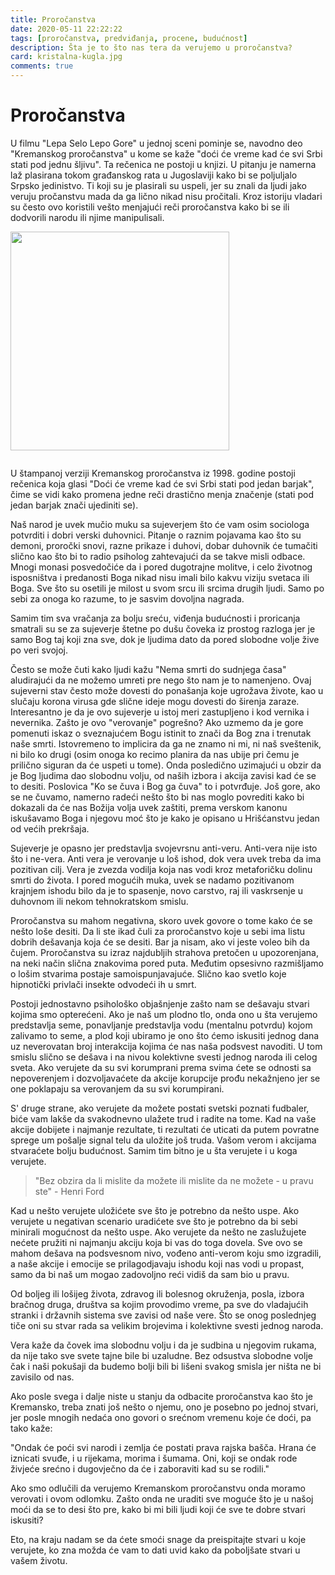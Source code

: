 ```yaml
---
title: Proročanstva
date: 2020-05-11 22:22:22
tags: [proročanstva, predviđanja, procene, budućnost]
description: Šta je to što nas tera da verujemo u proročanstva?
card: kristalna-kugla.jpg
comments: true
---
```

# Proročanstva

U filmu "Lepa Selo Lepo Gore" u jednoj sceni pominje se, navodno deo "Kremanskog proročanstva" u kome se kaže "doći će vreme kad će svi Srbi stati pod jednu šljivu". Ta rečenica ne postoji u knjizi. U pitanju je namerna laž plasirana tokom građanskog rata u Jugoslaviji kako bi se poljuljalo Srpsko jedinistvo. Ti koji su je plasirali su uspeli, jer su znali da ljudi jako veruju pročanstvu mada da ga lično nikad nisu pročitali. Kroz istoriju vladari su često ovo koristili vešto menjajući reči proročanstva kako bi se ili dodvorili narodu ili njime manipulisali.

<img src="/articles/prorocanstva/kremansko.jpg" width="350" title="Kremansko proročanstva" alt="" class="img-mb-14">

U štampanoj verziji Kremanskog proročanstva iz 1998. godine postoji rečenica koja glasi "Doći će vreme kad će svi Srbi stati pod jedan barjak", čime se vidi kako promena jedne reči drastično menja značenje (stati pod jedan barjak znači ujediniti se).

Naš narod je uvek mučio muku sa sujeverjem što će vam osim sociologa potvrditi i dobri verski duhovnici. Pitanje o raznim pojavama kao što su demoni, proročki snovi, razne prikaze i duhovi, dobar duhovnik će tumačiti slično kao što bi to radio psiholog zahtevajući da se takve misli odbace. Mnogi monasi posvedočiće da i pored dugotrajne molitve, i celo životnog isposništva i predanosti Boga nikad nisu imali bilo kakvu viziju svetaca ili Boga. Sve što su osetili je milost u svom srcu ili srcima drugih ljudi. Samo po sebi za onoga ko razume, to je sasvim dovoljna nagrada. 

Samim tim sva vračanja za bolju sreću, viđenja budućnosti i proricanja smatrali su se za sujeverje štetne po dušu čoveka iz prostog razloga jer je samo Bog taj koji zna sve, dok je ljudima dato da pored slobodne volje žive po veri svojoj.

Često se može čuti kako ljudi kažu "Nema smrti do sudnjega časa" aludirajući da ne možemo umreti pre nego što nam je to namenjeno. Ovaj sujeverni stav često može dovesti do ponašanja koje ugrožava živote, kao u slučaju korona virusa gde slične ideje mogu dovesti do širenja zaraze. Interesantno je da je ovo sujeverje u istoj meri zastupljeno i kod vernika i nevernika.
Zašto je ovo "verovanje" pogrešno?
Ako uzmemo da je gore pomenuti iskaz o sveznajućem Bogu istinit to znači da Bog zna i trenutak naše smrti. Istovremeno to implicira da ga ne znamo ni mi, ni naš sveštenik, ni bilo ko drugi (osim onoga ko recimo planira da nas ubije pri čemu je prilično siguran da će uspeti u tome). Onda posledično uzimajući u obzir da je Bog ljudima dao slobodnu volju, od naših izbora i akcija zavisi kad će se to desiti. Poslovica "Ko se čuva i Bog ga čuva" to i potvrđuje. Još gore, ako se ne čuvamo, namerno radeći nešto što bi nas moglo povrediti kako bi dokazali da će nas Božija volja uvek zaštiti, prema verskom kanonu iskušavamo Boga i njegovu moć što je kako je opisano u Hrišćanstvu jedan od većih prekršaja.

Sujeverje je opasno jer predstavlja svojevrsnu anti-veru. Anti-vera nije isto što i ne-vera. Anti vera je verovanje u loš ishod, dok vera uvek treba da ima pozitivan cilj. Vera je zvezda vodilja koja nas vodi kroz metaforičku dolinu smrti do života. I pored mogućih muka, uvek se nadamo pozitivanom krajnjem ishodu bilo da je to spasenje, novo carstvo, raj ili vaskrsenje u duhovnom ili nekom tehnokratskom smislu.

Proročanstva su mahom negativna, skoro uvek govore o tome kako će se nešto loše desiti. Da li ste ikad čuli za proročanstvo koje u sebi ima listu dobrih dešavanja koja će se desiti. Bar ja nisam, ako vi jeste voleo bih da čujem. Proročanstva su izraz najdubljih strahova pretočen u upozorenjana, na neki način slična znakovima pored puta. Međutim opsesivno razmišljamo o lošim stvarima postaje samoispunjavajuće. Slično kao svetlo koje hipnotički privlači insekte odvodeći ih u smrt.

Postoji jednostavno psihološko objašnjenje zašto nam se dešavaju stvari kojima smo opterećeni. Ako je naš um plodno tlo, onda ono u šta verujemo predstavlja seme, ponavljanje predstavlja vodu (mentalnu potvrdu) kojom zalivamo to seme, a plod koji ubiramo je ono što ćemo iskusiti jednog dana uz neverovatan broj interakcija kojima će nas naša podsvest navoditi. U tom smislu slično se dešava i na nivou kolektivne svesti jednog naroda ili celog sveta. Ako verujete da su svi korumprani prema svima ćete se odnosti sa nepoverenjem i dozvoljavaćete da akcije korupcije prođu nekažnjeno jer se one poklapaju sa verovanjem da su svi korumpirani.

S' druge strane, ako verujete da možete postati svetski poznati fudbaler, biće vam lakše da svakodnevno ulažete trud i radite na tome. Kad na vaše akcije dobijete i najmanje rezultate, ti rezultati će uticati da putem povratne sprege um pоšalje signal telu da uložite još truda. Vašom verom i akcijama stvaraćete bolju budućnost. Samim tim bitno je u šta verujete i u koga verujete. 

> "Bez obzira da li mislite da možete ili mislite da ne možete - u pravu ste" - Henri Ford

Kad u nešto verujete uložićete sve što je potrebno da nešto uspe. Ako verujete u negativan scenario uradićete sve što je potrebno da bi sebi minirali mogućnost da nešto uspe. Ako verujete da nešto ne zaslužujete nećete pružiti ni najmanju akciju koja bi vas do toga dovela. Sve ovo se mahom dešava na podsvesnom nivo, vođeno anti-verom koju smo izgradili, a naše akcije i emocije se prilagodjavaju ishodu koji nas vodi u propast, samo da bi naš um mogao zadovoljno reći vidiš da sam bio u pravu.

Od boljeg ili lošijeg života, zdravog ili bolesnog okruženja, posla, izbora bračnog druga, društva sa kojim provodimo vreme, pa sve do vladajućih stranki i državnih sistema sve zavisi od naše vere. Što se onog poslednjeg tiče oni su stvar rada sa velikim brojevima i kolektivne svesti jednog naroda.

Vera kaže da čovek ima slobodnu volju i da je sudbina u njegovim rukama, da nije tako sve svete tajne bile bi uzaludne. Bez odsustva slobodne volje čak i naši pokušaji da budemo bolji bili bi lišeni svakog smisla jer ništa ne bi zavisilo od nas.

Ako posle svega i dalje niste u stanju da odbacite proročanstva kao što je Kremansko, treba znati još nešto o njemu, ono je posebno po jednoj stvari, jer posle mnogih nedaća ono govori o srećnom vremenu koje će doći, pa tako kaže:

"Ondak će poći svi narodi i zemlja će postati prava rajska bašča. Hrana će iznicati svuđe, i u rijekama, morima i šumama. Oni, koji se ondak rode živjeće srećno i dugovječno da će i zaboraviti kad su se rodili."

Ako smo odlučili da verujemo Kremanskom proročanstvu onda moramo verovati i ovom odlomku. Zašto onda ne uraditi sve moguće što je u našoj moći da se to desi što pre, kako bi mi bili ljudi koji će sve te dobre stvari iskusiti?

Eto, na kraju nadam se da ćete smoći snage da preispitajte stvari u koje verujete, ko zna možda će vam to dati uvid kako da poboljšate stvari u vašem životu.

<style>
    .img-mb-14 { margin-bottom: 14px; }
</style>